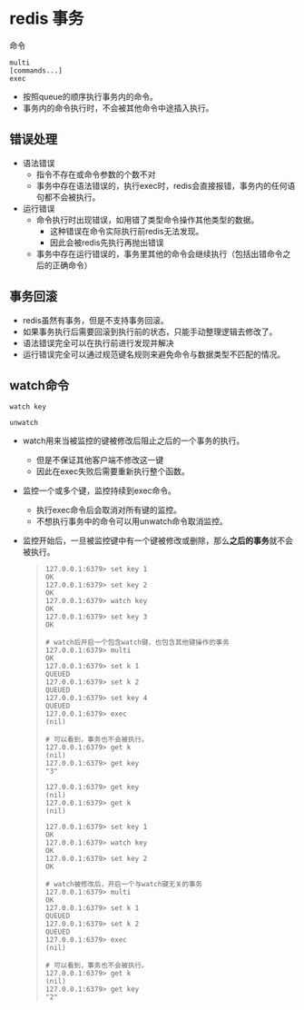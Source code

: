 # redis 事务

命令

```
multi
[commands...]
exec
```

- 按照queue的顺序执行事务内的命令。
- 事务内的命令执行时，不会被其他命令中途插入执行。



## 错误处理

- 语法错误
  - 指令不存在或命令参数的个数不对
  - 事务中存在语法错误的，执行exec时，redis会直接报错，事务内的任何语句都不会被执行。
- 运行错误
  - 命令执行时出现错误，如用错了类型命令操作其他类型的数据。
    - 这种错误在命令实际执行前redis无法发现。
    - 因此会被redis先执行再抛出错误
  - 事务中存在运行错误的，事务里其他的命令会继续执行（包括出错命令之后的正确命令）



## 事务回滚

- redis虽然有事务，但是不支持事务回滚。
- 如果事务执行后需要回滚到执行前的状态，只能手动整理逻辑去修改了。
- 语法错误完全可以在执行前进行发现并解决
- 运行错误完全可以通过规范键名规则来避免命令与数据类型不匹配的情况。



## watch命令

```
watch key

unwatch
```



- watch用来当被监控的键被修改后阻止之后的一个事务的执行。

  - 但是不保证其他客户端不修改这一键
  - 因此在exec失败后需要重新执行整个函数。

- 监控一个或多个键，监控持续到exec命令。

  - 执行exec命令后会取消对所有键的监控。
  - 不想执行事务中的命令可以用unwatch命令取消监控。

- 监控开始后，一旦被监控键中有一个键被修改或删除，那么**之后的事务**就不会被执行。

  > ```
  > 127.0.0.1:6379> set key 1
  > OK
  > 127.0.0.1:6379> set key 2
  > OK
  > 127.0.0.1:6379> watch key
  > OK
  > 127.0.0.1:6379> set key 3
  > OK
  > 
  > # watch后开启一个包含watch键，也包含其他键操作的事务
  > 127.0.0.1:6379> multi
  > OK
  > 127.0.0.1:6379> set k 1
  > QUEUED
  > 127.0.0.1:6379> set k 2
  > QUEUED
  > 127.0.0.1:6379> set key 4
  > QUEUED
  > 127.0.0.1:6379> exec
  > (nil)
  > 
  > # 可以看到，事务也不会被执行。
  > 127.0.0.1:6379> get k
  > (nil)
  > 127.0.0.1:6379> get key
  > "3"
  > ```
  >
  > ```
  > 127.0.0.1:6379> get key
  > (nil)
  > 127.0.0.1:6379> get k
  > (nil)
  > 
  > 127.0.0.1:6379> set key 1
  > OK
  > 127.0.0.1:6379> watch key
  > OK
  > 127.0.0.1:6379> set key 2
  > OK
  > 
  > # watch被修改后，开启一个与watch键无关的事务
  > 127.0.0.1:6379> multi
  > OK
  > 127.0.0.1:6379> set k 1
  > QUEUED
  > 127.0.0.1:6379> set k 2
  > QUEUED
  > 127.0.0.1:6379> exec
  > (nil)
  > 
  > # 可以看到，事务也不会被执行。
  > 127.0.0.1:6379> get k
  > (nil)
  > 127.0.0.1:6379> get key
  > "2"
  > ```
  >
  > 